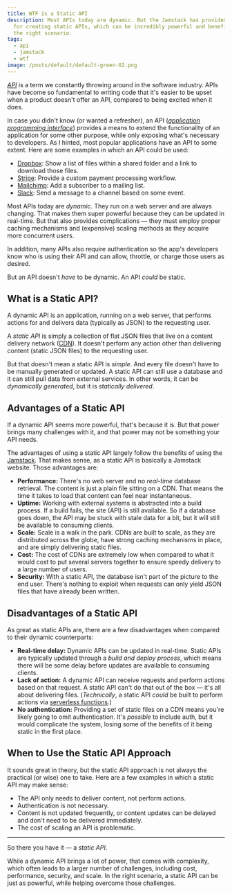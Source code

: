 ```yaml
---
title: WTF is a Static API
description: Most APIs today are dynamic. But the Jamstack has provided a path
  for creating static APIs, which can be incredibly powerful and beneficial in
  the right scenario.
tags:
  - api
  - jamstack
  - wtf
image: /posts/default/default-green-02.png
---
```


[_API_](https://www.freecodecamp.org/news/what-is-an-api-in-english-please-b880a3214a82/) is a term we constantly throwing around in the software industry. APIs have become so fundamental to writing code that it's easier to be upset when a product doesn't offer an API, compared to being excited when it does.

In case you didn't know (or wanted a refresher), an API ([_application programming interface_](https://en.wikipedia.org/wiki/Application_programming_interface)) provides a means to extend the functionality of an application for some other purpose, while only exposing what's necessary to developers. As I hinted, most popular applications have an API to some extent. Here are some examples in which an API could be used:

- [Dropbox](https://www.dropbox.com/): Show a list of files within a shared folder and a link to download those files.
- [Stripe](https://stripe.com/): Provide a custom payment processing workflow.
- [Mailchimp](https://mailchimp.com/): Add a subscriber to a mailing list.
- [Slack](https://slack.com/): Send a message to a channel based on some event.

Most APIs today are _dynamic_. They run on a web server and are always changing. That makes them super powerful because they can be updated in real-time. But that also provides complications — they must employ proper caching mechanisms and (expensive) scaling methods as they acquire more concurrent users.

In addition, many APIs also require authentication so the app's developers know who is using their API and can allow, throttle, or charge those users as desired.

But an API doesn't _have_ to be dynamic. An API _could_ be static.

## What is a Static API?

A dynamic API is an application, running on a web server, that performs actions for and delivers data (typically as JSON) to the requesting user.

A _static API_ is simply a collection of flat JSON files that live on a content delivery network ([CDN](https://en.wikipedia.org/wiki/Content_delivery_network)). It doesn't perform any action other than delivering content (static JSON files) to the requesting user.

But that doesn't mean a static API is _simple_. And every file doesn't have to be manually generated or updated. A static API can still use a database and it can still pull data from external services. In other words, it can be _dynamically generated_, but it is _statically delivered_.

## Advantages of a Static API

If a dynamic API seems more powerful, that's because it is. But that power brings many challenges with it, and that power may not be something your API needs.

The advantages of using a static API largely follow the benefits of using the [Jamstack](https://jamstack.org/). That makes sense, as a static API is basically a Jamstack website. Those advantages are:

- **Performance:** There's no web server and no _real-time_ database retrieval. The content is just a plain file sitting on a CDN. That means the time it takes to load that content can feel near instantaneous.
- **Uptime:** Working with external systems is abstracted into a build process. If a build fails, the site (API) is still available. So if a database goes down, the API may be stuck with stale data for a bit, but it will still be available to consuming clients.
- **Scale:** Scale is a walk in the park. CDNs are built to scale, as they are distributed across the globe, have strong caching mechanisms in place, and are simply delivering static files.
- **Cost:** The cost of CDNs are extremely low when compared to what it would cost to put several servers together to ensure speedy delivery to a large number of users.
- **Security:** With a static API, the database isn't part of the picture to the end user. There's nothing to exploit when requests can only yield JSON files that have already been written.

## Disadvantages of a Static API

As great as static APIs are, there are a few disadvantages when compared to their dynamic counterparts:

- **Real-time delay:** Dynamic APIs can be updated in real-time. Static APIs are typically updated through a _build and deploy process_, which means there will be some delay before updates are available to consuming clients.
- **Lack of action:** A dynamic API can receive requests and perform actions based on that request. A static API can't do that out of the box — it's all about delivering files. (_Technically_, a static API _could_ be built to perform actions via [serverless functions](https://en.wikipedia.org/wiki/Serverless_computing).)
- **No authentication:** Providing a set of static files on a CDN means you're likely going to omit authentication. It's _possible_ to include auth, but it would complicate the system, losing some of the benefits of it being static in the first place.

## When to Use the Static API Approach

It sounds great in theory, but the static API approach is not always the practical (or wise) one to take. Here are a few examples in which a static API may make sense:

- The API only needs to deliver content, not perform actions.
- Authentication is not necessary.
- Content is not updated frequently, or content updates can be delayed and don't need to be delivered immediately.
- The cost of scaling an API is problematic.

---

So there you have it — a _static API_.

While a dynamic API brings a lot of power, that comes with complexity, which often leads to a larger number of challenges, including cost, performance, security, and scale. In the right scenario, a static API can be just as powerful, while helping overcome those challenges.

